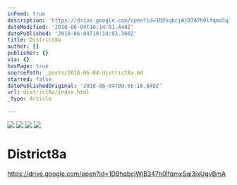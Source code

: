```yaml
---
inFeed: true
description: 'https://drive.google.com/open?id=1D9hqbcjWjB347h0lfqmxSqi3jxUgyBmA'
dateModified: '2018-06-04T10:14:01.448Z'
datePublished: '2018-06-04T10:14:02.360Z'
title: District8a
author: []
publisher: {}
via: {}
hasPage: true
sourcePath: _posts/2018-06-04-district8a.md
starred: false
datePublishedOriginal: '2018-06-04T09:56:16.849Z'
url: district8a/index.html
_type: Article

---
```

![](https://imgflo.herokuapp.com/graph/2b2431f8e7ba7b0/9c866cfc6b192565155cc3bde0bff7c8/croprotate.png?cropheight=3385&cropwidth=2155&degrees=0&input=https%3A%2F%2Fthe-grid-user-content.s3-us-west-2.amazonaws.com%2Fd0a1e5b9-38b5-4cad-9e35-81d6d6dd6ba9.png&x=162&y=69)
![](https://s3-us-west-2.amazonaws.com/the-grid-img/p/b1b0ddfa3df181af754f0a7cc2678a5d7cb68010.png)
![](https://the-grid-user-content.s3-us-west-2.amazonaws.com/b38fa1e2-afeb-4987-b57c-fd49111ca7e6.png)
![](https://s3-us-west-2.amazonaws.com/the-grid-img/p/b7babb1d2f60c11fcc697d8b1644d88848d016ca.png)

# District8a

https://drive.google.com/open?id=1D9hqbcjWjB347h0lfqmxSqi3jxUgyBmA